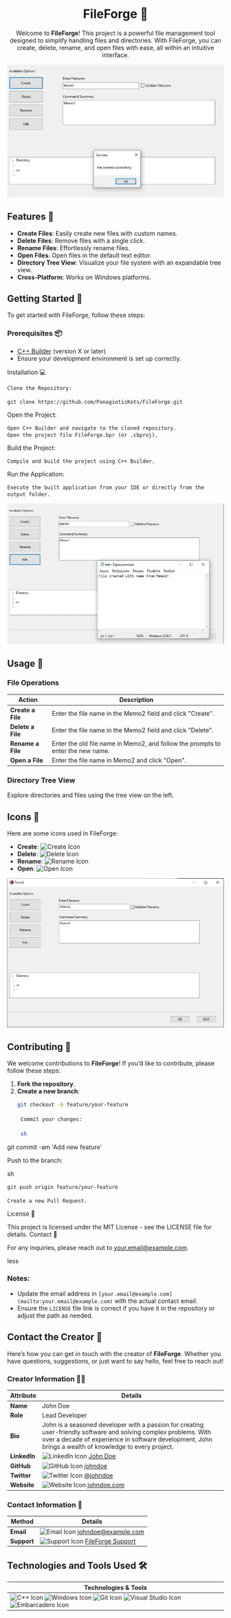 <div align = "center">

# FileForge 🔨

</div>


<div align = "center">

    
Welcome to **FileForge**! This project is a powerful file management tool designed to simplify handling files and directories. With FileForge, you can create, delete, rename, and open files with ease, all within an intuitive interface.


</div>

<div align = "center">

    
![FileForge Logo](img/img.jpg) <!-- Replace with your logo URL -->


</div>


## Features 🌟

- **Create Files**: Easily create new files with custom names.
- **Delete Files**: Remove files with a single click.
- **Rename Files**: Effortlessly rename files.
- **Open Files**: Open files in the default text editor.
- **Directory Tree View**: Visualize your file system with an expandable tree view.
- **Cross-Platform**: Works on Windows platforms.

## Getting Started 🚀

To get started with FileForge, follow these steps:

### Prerequisites 📦

- [C++ Builder](https://www.embarcadero.com/products/delphi) (version X or later)
- Ensure your development environment is set up correctly.



Installation 💻

    Clone the Repository:

    git clone https://github.com/PanagiotisKots/FileForge.git
    

Open the Project:

    Open C++ Builder and navigate to the cloned repository.
    Open the project file FileForge.bpr (or .cbproj).

Build the Project:

    Compile and build the project using C++ Builder.

Run the Application:

    Execute the built application from your IDE or directly from the output folder.



![FileForge Logo](img/img2.jpg) <!-- Replace with your logo URL -->


## Usage 📘

### File Operations

| **Action**         | **Description**                                                              |
|--------------------|------------------------------------------------------------------------------|
| **Create a File**  | Enter the file name in the Memo2 field and click "Create".                   |
| **Delete a File**  | Enter the file name in the Memo2 field and click "Delete".                   |
| **Rename a File**  | Enter the old file name in Memo2, and follow the prompts to enter the new name. |
| **Open a File**    | Enter the file name in Memo2 and click "Open".                               |

### Directory Tree View

Explore directories and files using the tree view on the left.



## Icons 🎨

Here are some icons used in FileForge:

- **Create**:
  ![Create Icon](https://example.com/create-icon.png) <!-- Replace with your icon URL -->
- **Delete**:
  ![Delete Icon](https://example.com/delete-icon.png) <!-- Replace with your icon URL -->
- **Rename**:
  ![Rename Icon](https://example.com/rename-icon.png) <!-- Replace with your icon URL -->
- **Open**:
  ![Open Icon](https://example.com/open-icon.png) <!-- Replace with your icon URL -->





![FileForge Logo](img/img1.jpg) <!-- Replace with your logo URL -->
## Contributing 🤝

We welcome contributions to **FileForge**! If you’d like to contribute, please follow these steps:

1. **Fork the repository**.
2. **Create a new branch**:
   ```sh
   git checkout -b feature/your-feature

    Commit your changes:

    sh

git commit -am 'Add new feature'

Push to the branch:

sh

    git push origin feature/your-feature

    Create a new Pull Request.

License 📜

This project is licensed under the MIT License - see the LICENSE file for details.
Contact 📧

For any inquiries, please reach out to your.email@example.com.

less


### Notes:
- Update the email address in `[your.email@example.com](mailto:your.email@example.com)` with the actual contact email.
- Ensure the `LICENSE` file link is correct if you have it in the repository or adjust the path as needed.





## Contact the Creator 🤝

Here’s how you can get in touch with the creator of **FileForge**. Whether you have questions, suggestions, or just want to say hello, feel free to reach out!

### Creator Information 🧑‍💻

| **Attribute**      | **Details**                                                                                          |
|--------------------|------------------------------------------------------------------------------------------------------|
| **Name**           | John Doe                                                                                             |
| **Role**           | Lead Developer                                                                                      |
| **Bio**            | John is a seasoned developer with a passion for creating user-friendly software and solving complex problems. With over a decade of experience in software development, John brings a wealth of knowledge to every project. |
| **LinkedIn**       | ![LinkedIn Icon](https://icons.io/icons/linkedin.png) [John Doe](https://linkedin.com/in/johndoe) |
| **GitHub**         | ![GitHub Icon](https://icons.io/icons/github.png) [johndoe](https://github.com/johndoe)           |
| **Twitter**        | ![Twitter Icon](https://icons.io/icons/twitter.png) [@johndoe](https://twitter.com/johndoe)       |
| **Website**        | ![Website Icon](https://icons.io/icons/website.png) [johndoe.com](https://johndoe.com)             |

### Contact Information 📧

| **Method**         | **Details**                                                                                          |
|--------------------|------------------------------------------------------------------------------------------------------|
| **Email**          | ![Email Icon](https://icons.io/icons/email.png) [johndoe@example.com](mailto:johndoe@example.com) |
| **Support**        | ![Support Icon](https://icons.io/icons/support.png) [FileForge Support](mailto:support@fileforge.com) |







## Technologies and Tools Used 🛠️

| **Technologies & Tools**                                                                                       |
|-----------------------------------------------------------------------------------------------------------------|
| ![C++ Icon](https://github.com/github/octicons/raw/master/icons/c-plus-plus.svg) ![Windows Icon](https://github.com/github/octicons/raw/master/icons/windows.svg) ![Git Icon](https://github.com/github/octicons/raw/master/icons/git-branch.svg) ![Visual Studio Icon](https://github.com/github/octicons/raw/master/icons/visual-studio.svg) ![Embarcadero Icon](https://github.com/github/octicons/raw/master/icons/circle-filled.svg) |


